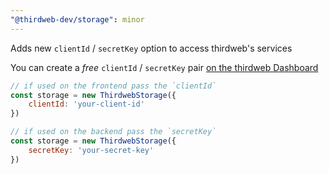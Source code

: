 ```yaml
---
"@thirdweb-dev/storage": minor
---
```


Adds new `clientId` / `secretKey` option to access thirdweb's services

You can create a *free* `clientId` / `secretKey` pair [on the thirdweb Dashboard](https://thirdweb.com/dashboard)

```javascript
// if used on the frontend pass the `clientId`
const storage = new ThirdwebStorage({
    clientId: 'your-client-id'
})

// if used on the backend pass the `secretKey`
const storage = new ThirdwebStorage({
    secretKey: 'your-secret-key'
})

```